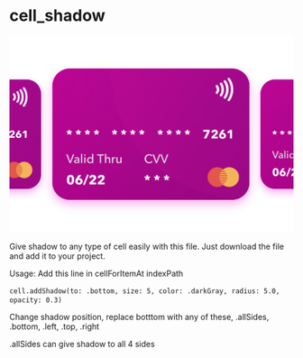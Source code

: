 # cell_shadow

![Screenshot](https://github.com/ajay-pal-singh/cell_shadow/blob/main/ScreenShot.png)

Give shadow to any type of cell easily with this file.
Just download the file and add it to your project.

Usage:
Add this line in cellForItemAt indexPath 
```
cell.addShadow(to: .bottom, size: 5, color: .darkGray, radius: 5.0, opacity: 0.3)
```
Change shadow position, replace botttom with any of these, .allSides, .bottom, .left, .top, .right

.allSides can give shadow to all 4 sides
